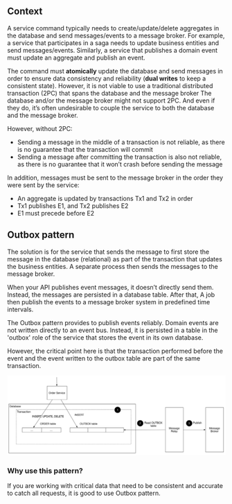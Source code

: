 ## Context

A service command typically needs to create/update/delete aggregates in the database and send messages/events to a message broker. For example, a service that participates in a saga needs to update business entities and send messages/events. Similarly, a service that publishes a domain event must update an aggregate and publish an event.

The command must **atomically** update the database and send messages in order to ensure data consistency and reliability (**dual writes** to keep a consistent state). However, it is not viable to use a traditional distributed transaction (2PC) that spans the database and the message broker The database and/or the message broker might not support 2PC. And even if they do, it’s often undesirable to couple the service to both the database and the message broker.

However, without 2PC:

- Sending a message in the middle of a transaction is not reliable, as there is no guarantee that the transaction will commit
- Sending a message after committing the transaction is also not reliable, as there is no guarantee that it won’t crash before sending the message

In addition, messages must be sent to the message broker in the order they were sent by the service:

- An aggregate is updated by transactions Tx1 and Tx2 in order
- Tx1 publishes E1, and Tx2 publishes E2
- E1 must precede before E2

## Outbox pattern

The solution is for the service that sends the message to first store the message in the database (relational) as part of the transaction that updates the business entities. A separate process then sends the messages to the message broker.

When your API publishes event messages, it doesn’t directly send them. Instead, the messages are persisted in a database table. After that, A job then publish the events to a message broker system in predefined time intervals.

The Outbox pattern provides to publish events reliably. Domain events are not written directly to an event bus. Instead, it is persisted in a table in the 'outbox' role of the service that stores the event in its own database.

However, the critical point here is that the transaction performed before the event and the event written to the outbox table are part of the same transaction.

<img src="./assets/outbox.png">

### Why use this pattern?

If you are working with critical data that need to be consistent and accurate to catch all requests, it is good to use Outbox pattern.
